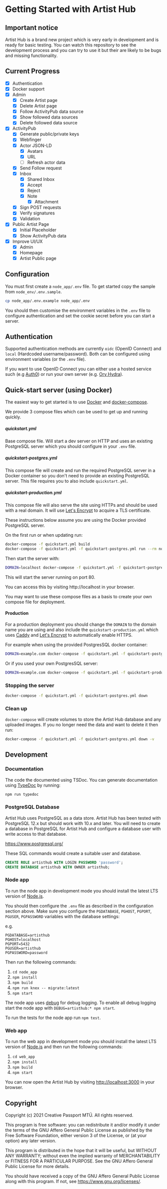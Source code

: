 # Getting Started with Artist Hub

## Important notice

Artist Hub is a brand new project which is very early in development and is ready for basic testing. You can watch this repository to see the development process and you can try to use it but their are likely to be bugs and missing functionality.

## Current Progress

- [x] Authentication
- [x] Docker support
- [x] Admin
  - [x] Create Artist page
  - [x] Delete Artist page
  - [x] Follow ActivityPub data source
  - [x] Show followed data sources
  - [x] Delete followed data source
- [x] ActivityPub
  - [x] Generate public/private keys
  - [x] Webfinger
  - [x] Actor JSON-LD
    - [x] Avatars
    - [x] URL
    - [ ] Refresh actor data
  - [x] Send Follow request
  - [x] Inbox
    - [x] Shared Inbox
    - [x] Accept
    - [x] Reject
    - [x] Note
      - [x] Attachment
  - [x] Sign POST requests 
  - [x] Verify signatures 
  - [x] Validation
- [x] Public Artist Page
  - [x] Initial Placeholder
  - [x] Show ActivityPub data
- [x] Improve UI/UX
  - [x] Admin
  - [x] Homepage
  - [x] Artist Public page

## Configuration

You must first create a `node_app/.env` file. To get started copy the sample from `node_env/.env.sample`.
```sh
cp node_app/.env.example node_app/.env
```

You should then customise the environment variables in the `.env` file to configure authentication and set the cookie secret before you can start a server.

## Authentication

Supported authentication methods are currently `oidc` (OpenID Connect) and `local` (Hardcoded username/password). Both can be configured using environment variables (or the `.env` file).

If you want to use OpenID Connect you can either use a hosted service such (e.g [Auth0](https://auth0.com/)) or run your own server (e.g. [Ory Hydra](https://www.ory.sh/hydra/)).

## Quick-start server (using Docker)

The easiest way to get started is to use [Docker](https://docs.docker.com/get-docker/) and [docker-compose](https://docs.docker.com/compose/).

We provide 3 compose files which can be used to get up and running quickly.

##### quickstart.yml
Base compose file. Will start a dev server on HTTP and uses an existing PostgreSQL server which you should configure in your `.env` file.

##### quickstart-postgres.yml
This compose file will create and run the required PostgreSQL server in a Docker container so you don't need to provide an existing PostgreSQL server. This file requires you to also include `quickstart.yml`.

##### quickstart-production.yml
This compose file will also serve the site using HTTPs and should be used with a real domain. It will use [Let's Encrypt](https://letsencrypt.org/) to acquire a TLS certificate.

These instructions below assume you are using the Docker provided PostgreSQL server.

On the first run or when updating run:
```sh
docker-compose -f quickstart.yml build
docker-compose -f quickstart.yml -f quickstart-postgres.yml run --rm node npm run knex -- migrate:latest
```

Then start the server with:
```sh
DOMAIN=localhost docker-compose -f quickstart.yml -f quickstart-postgres.yml up -d
```

This will start the server running on port 80.

You can access this by visiting http://localhost in your browser.

You may want to use these compose files as a basis to create your own compose file for deployment.

#### Production

For a production deployment you should change the `DOMAIN` to the domain name you are using and also include the `quickstart-production.yml` which uses [Caddy](https://caddyserver.com/) and [Let's Encrypt](https://letsencrypt.org/) to automatically enable HTTPS.

For example when using the provided PostgresSQL docker container:
```sh
DOMAIN=example.com docker-compose -f quickstart.yml -f quickstart-postgres.yml -f quickstart-production.yml up -d
```

Or if you used your own PostgresSQL server:
```sh
DOMAIN=example.com docker-compose -f quickstart.yml -f quickstart-production.yml up -d
```


### Stopping the server

```sh
docker-compose -f quickstart.yml -f quickstart-postgres.yml down
```
### Clean up

`docker-compose` will create volumes to store the Artist Hub database and any uploaded images. If you no longer need the data and want to delete it then run:

```sh
docker-compose -f quickstart.yml -f quickstart-postgres.yml down -v
```

## Development

### Documentation

The code the documented using TSDoc. You can generate documentation using [TypeDoc](https://typedoc.org/) by running:

```sh
npm run typedoc
```

### PostgreSQL Database

Artist Hub uses PostgreSQL as a data store. Artist Hub has been tested with PostgreSQL 12.x but should work with 10.x and later. You will need to create a database in PostgreSQL for Artist Hub and configure a database user with write access to that database.

https://www.postgresql.org/

These SQL commands would create a suitable user and database.

```sql
CREATE ROLE artisthub WITH LOGIN PASSWORD 'password';
CREATE DATABASE artisthub WITH OWNER artisthub;
```

### Node app

To run the node app in development mode you should install the latest LTS version of [Node.js](https://nodejs.org/en/).

You should then configure the `.env` file as described in the configuration section above. Make sure you configure the `PGDATABASE`, `PGHOST`, `PGPORT`, `PGUSER`, `PGPASSWORD` variables with the database settings:

e.g. 
```
PGDATABASE=artisthub
PGHOST=localhost
PGPORT=5432
PGUSER=artisthub
PGPASSWORD=password
```

Then run the following commands:

1. `cd node_app`
2. `npm install`
3. `npm build`
4. `npm run knex -- migrate:latest`
5. `npm start`

The node app uses [debug](https://github.com/visionmedia/debug) for debug logging. To enable all debug logging start the node app with `DEBUG=artisthub:* npm start`.

To run the tests for the node app run `npm test`.

### Web app

To run the web app in development mode you should install the latest LTS version of [Node.js](https://nodejs.org/en/) and then run the following commands:

1. `cd web_app`
2. `npm install`
3. `npm build`
4. `npm start`

You can now open the Artist Hub by visiting <http://localhost:3000> in your browser.

## Copyright

Copyright (c) 2021 Creative Passport MTÜ. All rights reserved.

This program is free software: you can redistribute it and/or modify
it under the terms of the GNU Affero General Public License as published by
the Free Software Foundation, either version 3 of the License, or
(at your option) any later version.

This program is distributed in the hope that it will be useful,
but WITHOUT ANY WARRANTY; without even the implied warranty of
MERCHANTABILITY or FITNESS FOR A PARTICULAR PURPOSE.  See the
GNU Affero General Public License for more details.

You should have received a copy of the GNU Affero General Public License
along with this program.  If not, see <https://www.gnu.org/licenses/>.
